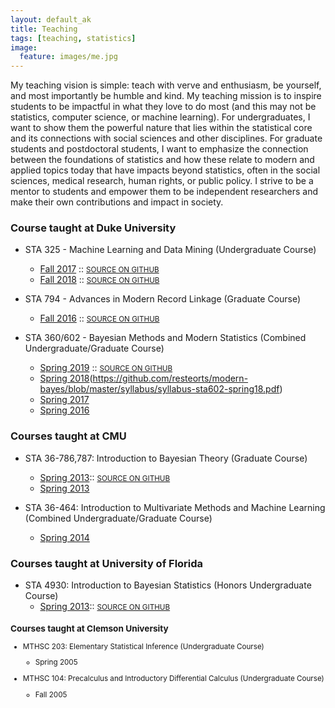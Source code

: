 ```yaml
---
layout: default_ak
title: Teaching
tags: [teaching, statistics]
image:
  feature: images/me.jpg
---
```


My teaching vision is simple: teach with verve and enthusiasm, be yourself, and most importantly be humble and kind. My teaching mission is to inspire students to be impactful in what they love to do most (and this may not be statistics, computer science, or machine learning). For undergraduates, I want to show them the powerful nature that lies within the statistical core and its connections with social sciences and other disciplines. For graduate students and postdoctoral students, I want to emphasize the connection between the foundations of statistics and how these relate to modern and applied topics today that have impacts beyond statistics, often in the social sciences, medical research, human rights, or public policy. I strive to be a mentor to students and empower them to be independent researchers and make their own contributions and impact in society.

### Course taught at Duke University 

* STA 325 - Machine Learning and Data Mining (Undergraduate Course)
    + [Fall 2017](https://github.com/resteorts/data-mine/blob/master/syllabus/syllabus-data-mine-17.pdf) :: <small>[SOURCE ON GITHUB](https://github.com/resteorts/data-mine)</small>
    + [Fall 2018](teach/datamine18.html) :: <small>[SOURCE ON GITHUB](https://github.com/resteorts/data-mine)</small>

* STA 794 - Advances in Modern Record Linkage (Graduate Course)
    + [Fall 2016](https://github.com/resteorts/data-mine/blob/master/syllabus17/syllabus-data-mine-17.pdf) :: <small>[SOURCE ON GITHUB](https://github.com/resteorts/recordLinkageSpecialTopics)</small>

* STA 360/602 - Bayesian Methods and Modern Statistics (Combined Undergraduate/Graduate Course)
     + [Spring 2019](teach/bayes18) :: <small>[SOURCE ON GITHUB](https://github.com/resteorts/modern-bayes)</small>
     + [Spring 2018](teach/bayes18)(https://github.com/resteorts/modern-bayes/blob/master/syllabus/syllabus-sta602-spring18.pdf)
     + [Spring 2017](https://github.com/resteorts/modern-bayes/blob/master/syllabus/syllabus-sta602-spring17.pdf) 
     + [Spring 2016](https://github.com/resteorts/modern-bayes/blob/master/syllabus/syllabus-sta602-spring16.pdf)

### Courses taught at CMU
    
    
* STA 36-786,787: Introduction to Bayesian Theory (Graduate Course)
    + [Spring 2013](https://github.com/resteorts/essential_bayes/blob/master/syllabus/syllabus_btheory.pdf):: <small>[SOURCE ON GITHUB](https://github.com/resteorts/essential_bayes)</small>
    + [Spring 2013](https://github.com/resteorts/essential_bayes/blob/master/syllabus/syllabus_btheory2.pdf)

* STA 36-464: Introduction to Multivariate Methods and Machine Learning (Combined Undergraduate/Graduate Course) 
    + [Spring 2014](https://github.com/resteorts/data-mine/blob/master/syllabus/syllabus_multivar.pdf) 

### Courses taught at University of Florida

+ STA 4930: Introduction to Bayesian Statistics (Honors Undergraduate Course)
    + [Spring 2013](https://github.com/resteorts/essential_bayes/blob/master/syllabus/syllabus_btheory.pdf):: <small>[SOURCE ON GITHUB](https://github.com/resteorts/baby_baby)

### Courses taught at Clemson University 

* MTHSC 203: Elementary Statistical Inference (Undergraduate Course)
    + Spring 2005 

* MTHSC 104: Precalculus and Introductory Differential Calculus (Undergraduate Course)
    + Fall 2005